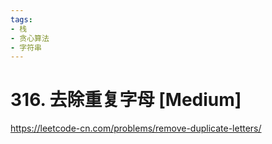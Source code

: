 ```yaml
---
tags:
- 栈
- 贪心算法
- 字符串
---
```


# 316. 去除重复字母 [Medium]

<https://leetcode-cn.com/problems/remove-duplicate-letters/>
